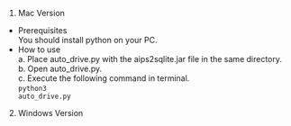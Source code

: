 1. Mac Version
  -	Prerequisites<br>
  	You should install python on your PC.<br>
  -	How to use<br>
   a.	Place auto_drive.py with the aips2sqlite.jar file in the same directory.<br>
   b.	Open auto_drive.py.<br>
   c.	Execute the following command in terminal.<br>
      <code>python3 auto_drive.py</code>

2. Windows Version
